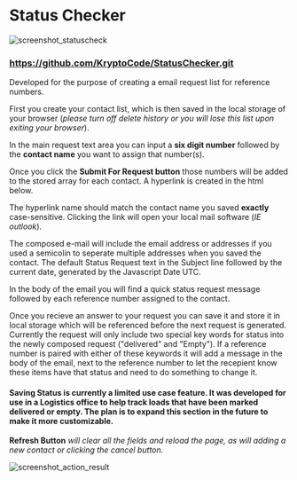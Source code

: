 # Status Checker

![screenshot_statuscheck](https://cloud.githubusercontent.com/assets/7362161/12534365/b9e8ccc8-c20a-11e5-968b-c82a317e7f6c.png)

### https://github.com/KryptoCode/StatusChecker.git


Developed for the purpose of creating a email request list for reference numbers.

First you create your contact list, which is then saved in the local storage of your browser (*please turn off delete history or you will lose this list upon exiting your browser*).

In the main request text area you can input a **six digit number** followed by the **contact name** you want to assign that number(s). 

Once you click the **Submit For Request button** those numbers will be added to the stored array for each contact. A hyperlink is created in the html below.

The hyperlink name should match the contact name you saved **exactly** case-sensitive. Clicking the link will open your local mail software (*IE outlook*).

The composed e-mail will include the email address or addresses if you used a semicolin to seperate multiple addresses when you saved the contact. The default Status Request text in the Subject line followed by the current date, generated by the Javascript Date UTC.

In the body of the email you will find a quick status request message followed by each reference number assigned to the contact.

Once you recieve an answer to your request you can save it and store it in local storage which will be referenced before the next request is generated. Currently the request will only include two special key words for status into the newly composed request ("delivered" and "Empty"). If a reference number is paired with either of these keywords it will add a message in the body of the email, next to the reference number to let the recepient know these items have that status and need to do something to change it.

#### Saving Status is currently a limited use case feature. It was developed for use in a Logistics office to help track loads that have been marked delivered or empty. The plan is to expand this section in the future to make it more customizable.

**Refresh Button** *will clear all the fields and reload the page, as will adding a new contact or clicking the cancel button.*

![screenshot_action_result](https://cloud.githubusercontent.com/assets/7362161/12534310/a6b1b8c0-c207-11e5-9055-11e561aaad3b.png)
